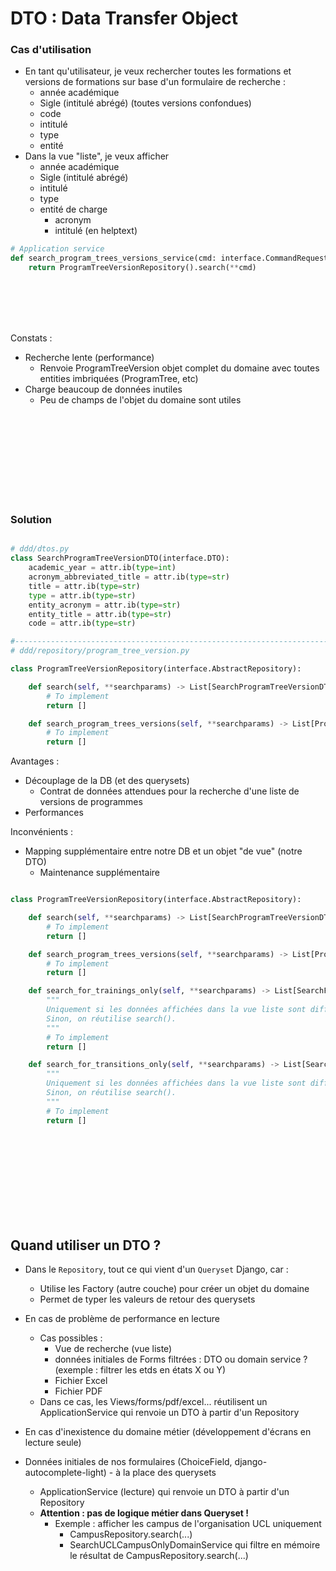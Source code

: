 # DTO : Data Transfer Object

### Cas d'utilisation

- En tant qu'utilisateur, je veux rechercher toutes les formations et versions de formations sur base d'un formulaire de recherche :
    - année académique
    - Sigle (intitulé abrégé) (toutes versions confondues)
    - code
    - intitulé
    - type
    - entité
- Dans la vue "liste", je veux afficher 
    - année académique
    - Sigle (intitulé abrégé)
    - intitulé
    - type
    - entité de charge
        - acronym
        - intitulé (en helptext)
    
```python
# Application service
def search_program_trees_versions_service(cmd: interface.CommandRequest) -> List['ProgramTreeVersion']:
    return ProgramTreeVersionRepository().search(**cmd)
```

<br/><br/><br/><br/>

Constats : 
- Recherche lente (performance)
    - Renvoie ProgramTreeVersion objet complet du domaine avec toutes entities imbriquées (ProgramTree, etc)
- Charge beaucoup de données inutiles
    - Peu de champs de l'objet du domaine sont utiles




<br/><br/><br/><br/><br/><br/><br/><br/>



### Solution


```python

# ddd/dtos.py
class SearchProgramTreeVersionDTO(interface.DTO):
    academic_year = attr.ib(type=int)
    acronym_abbreviated_title = attr.ib(type=str)
    title = attr.ib(type=str)
    type = attr.ib(type=str)
    entity_acronym = attr.ib(type=str)
    entity_title = attr.ib(type=str)
    code = attr.ib(type=str)

#--------------------------------------------------------------------------------------------------------
# ddd/repository/program_tree_version.py

class ProgramTreeVersionRepository(interface.AbstractRepository):

    def search(self, **searchparams) -> List[SearchProgramTreeVersionDTO]:
        # To implement
        return []

    def search_program_trees_versions(self, **searchparams) -> List[ProgramTreeVersion]:
        # To implement
        return []

```

Avantages :
- Découplage de la DB (et des querysets)
    - Contrat de données attendues pour la recherche d'une liste de versions de programmes
- Performances


Inconvénients :
- Mapping supplémentaire entre notre DB et un objet "de vue" (notre DTO)
    - Maintenance supplémentaire


```python

class ProgramTreeVersionRepository(interface.AbstractRepository):

    def search(self, **searchparams) -> List[SearchProgramTreeVersionDTO]:
        # To implement
        return []

    def search_program_trees_versions(self, **searchparams) -> List[ProgramTreeVersion]:
        # To implement
        return []

    def search_for_trainings_only(self, **searchparams) -> List[SearchForTrainingsOnlyDTO]:
        """
        Uniquement si les données affichées dans la vue liste sont différentes de SearchProgramTreeVersionDTO.
        Sinon, on réutilise search().
        """
        # To implement
        return []

    def search_for_transitions_only(self, **searchparams) -> List[SearchForTransitionsOnlyDTO]:
        """
        Uniquement si les données affichées dans la vue liste sont différentes de SearchProgramTreeVersionDTO.
        Sinon, on réutilise search().
        """
        # To implement
        return []

```


<br/><br/><br/><br/><br/><br/><br/><br/>



## Quand utiliser un DTO ?

- Dans le `Repository`, tout ce qui vient d'un `Queryset` Django, car :
    - Utilise les Factory (autre couche) pour créer un objet du domaine
    - Permet de typer les valeurs de retour des querysets

- En cas de problème de performance en lecture
    - Cas possibles : 
        - Vue de recherche (vue liste)
        - données initiales de Forms filtrées : DTO ou domain service ? (exemple : filtrer les etds en états X ou Y)
        - Fichier Excel
        - Fichier PDF
    - Dans ce cas, les Views/forms/pdf/excel... réutilisent un ApplicationService qui renvoie un DTO à partir d'un Repository

- En cas d'inexistence du domaine métier (développement d'écrans en lecture seule)

- Données initiales de nos formulaires (ChoiceField, django-autocomplete-light) - à la place des querysets
    - ApplicationService (lecture) qui renvoie un DTO à partir d'un Repository
    - **Attention : pas de logique métier dans Queryset !**
        - Exemple : afficher les campus de l'organisation UCL uniquement
            - CampusRepository.search(...)
            - SearchUCLCampusOnlyDomainService qui filtre en mémoire le résultat de CampusRepository.search(...) 
